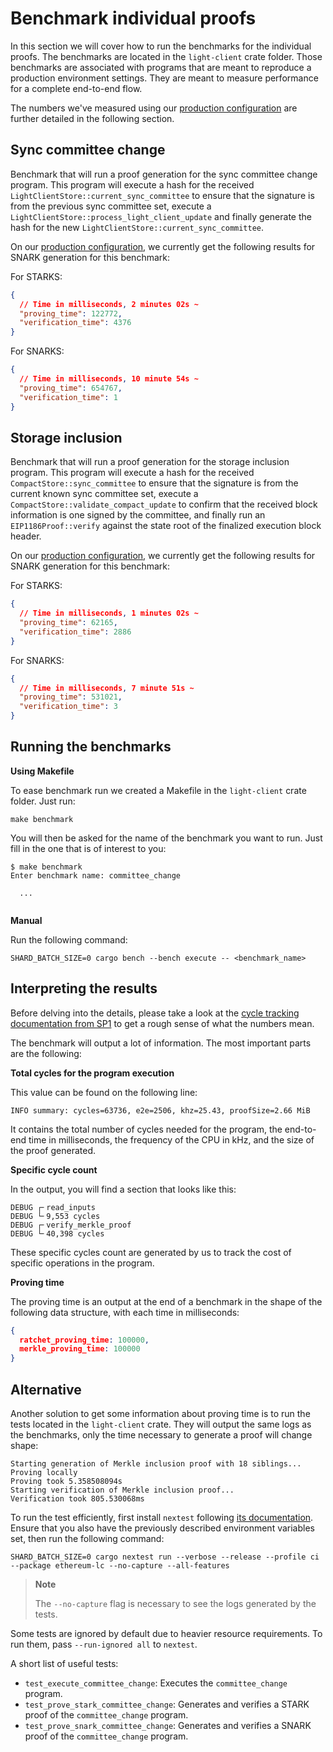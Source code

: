# Benchmark individual proofs

In this section we will cover how to run the benchmarks for the individual proofs. The benchmarks are located in the
`light-client` crate folder. Those benchmarks are associated with programs that are meant to reproduce a production
environment settings. They are meant to measure performance for a complete end-to-end flow.

The numbers we've measured using our [production configuration](../run/overview.md) are further detailed in the
following section.

## Sync committee change

Benchmark that will run a proof generation for the sync committee change program. This program will execute a hash for
the received `LightClientStore::current_sync_committee` to ensure that the signature is from the previous sync 
committee set, execute a `LightClientStore::process_light_client_update` and finally generate the hash for the new
`LightClientStore::current_sync_committee`.

On our [production configuration](../run/overview.md), we currently get the following results for SNARK generation for
this benchmark:

For STARKS:

```json
{
  // Time in milliseconds, 2 minutes 02s ~
  "proving_time": 122772,
  "verification_time": 4376
}
```

For SNARKS:

```json
{
  // Time in milliseconds, 10 minute 54s ~
  "proving_time": 654767,
  "verification_time": 1
}
```

## Storage inclusion

Benchmark that will run a proof generation for the storage inclusion program. This program will execute a hash for the
received `CompactStore::sync_committee` to ensure that the signature is from the current known sync committee set, 
execute a `CompactStore::validate_compact_update` to confirm that the received block information is one signed by the 
committee, and finally run an `EIP1186Proof::verify` against the state root of the finalized execution block header.

On our [production configuration](../run/overview.md), we currently get the following results for SNARK generation for
this benchmark:

For STARKS:

```json
{
  // Time in milliseconds, 1 minutes 02s ~
  "proving_time": 62165,
  "verification_time": 2886
}
```

For SNARKS:

```json
{
  // Time in milliseconds, 7 minute 51s ~
  "proving_time": 531021,
  "verification_time": 3
}
```

## Running the benchmarks

**Using Makefile**

To ease benchmark run we created a Makefile in the `light-client` crate folder. Just run:

```shell
make benchmark
```

You will then be asked for the name of the benchmark you want to run. Just fill in the one that is of interest to you:

```shell
$ make benchmark
Enter benchmark name: committee_change

  ...
  
```

**Manual**

Run the following command:

```shell
SHARD_BATCH_SIZE=0 cargo bench --bench execute -- <benchmark_name>
```

## Interpreting the results

Before delving into the details, please take a look at the [cycle tracking documentation from SP1](https://succinctlabs.github.io/sp1/writing-programs/cycle-tracking.html)
to get a rough sense of what the numbers mean.

The benchmark will output a lot of information. The most important parts are the following:

**Total cycles for the program execution**

This value can be found on the following line:

```shell
INFO summary: cycles=63736, e2e=2506, khz=25.43, proofSize=2.66 MiB
```

It contains the total number of cycles needed for the program, the end-to-end time in milliseconds, the frequency of the
CPU in kHz, and the size of the proof generated.

**Specific cycle count**

In the output, you will find a section that looks like this:

```shell
DEBUG ┌╴read_inputs    
DEBUG └╴9,553 cycles    
DEBUG ┌╴verify_merkle_proof    
DEBUG └╴40,398 cycles    
```

These specific cycles count are generated by us to track the cost of specific operations in the program.

**Proving time**

The proving time is an output at the end of a benchmark in the shape of the following data structure, with each time in
milliseconds:

```json
{
  ratchet_proving_time: 100000,
  merkle_proving_time: 100000
}
```

## Alternative

Another solution to get some information about proving time is to run the tests located in the `light-client`
crate. They will output the same logs as the benchmarks, only the time necessary to generate a proof will change shape:

```shell
Starting generation of Merkle inclusion proof with 18 siblings...
Proving locally
Proving took 5.358508094s
Starting verification of Merkle inclusion proof...
Verification took 805.530068ms
```

To run the test efficiently, first install
`nextest` following [its documentation](https://nexte.st/book/installation). Ensure that you also have the previously
described environment variables set, then run the following command:

```shell
SHARD_BATCH_SIZE=0 cargo nextest run --verbose --release --profile ci --package ethereum-lc --no-capture --all-features
```

> **Note**
>
> The `--no-capture` flag is necessary to see the logs generated by the tests.

Some tests are ignored by default due to heavier resource requirements. To run them, pass `--run-ignored all`
to `nextest`.

A short list of useful tests:

- `test_execute_committee_change`: Executes the `committee_change` program.
- `test_prove_stark_committee_change`: Generates and verifies a STARK proof of the `committee_change` program.
- `test_prove_snark_committee_change`: Generates and verifies a SNARK proof of the `committee_change` program.
